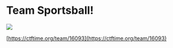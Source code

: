# Team Sportsball!

![](http://i.imgur.com/sVkwF8R.gif)

[https://ctftime.org/team/16093](https://ctftime.org/team/16093)
